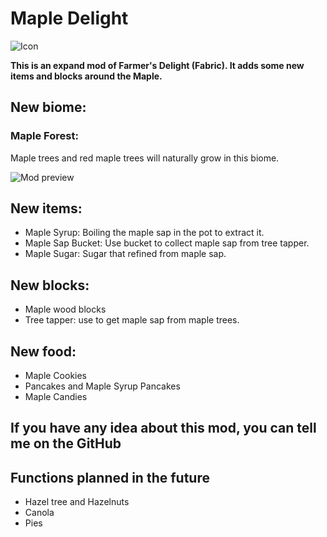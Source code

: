 # **Maple Delight**
![Icon](https://cdn.modrinth.com/data/cached_images/b1e607fa15e6e70ef3bce4b5445c471d8b380865.png)

**This is an expand mod of Farmer's Delight (Fabric).
It adds some new items and blocks around the Maple.**

## New biome:
### Maple Forest:
Maple trees and red maple trees will naturally grow in this biome.

![Mod preview](https://cdn.modrinth.com/data/cached_images/ec6b4542dd8d52e510d1330a8387a71bb655a9d6.jpeg)

## New items:
- Maple Syrup: Boiling the maple sap in the pot to extract it.
- Maple Sap Bucket: Use bucket to collect maple sap from tree tapper.
- Maple Sugar: Sugar that refined from maple sap.
## New blocks:
- Maple wood blocks
- Tree tapper: use to get maple sap from maple trees.
## New food:
- Maple Cookies
- Pancakes and Maple Syrup Pancakes
- Maple Candies
## If you have any idea about this mod, you can tell me on the GitHub

## Functions planned in the future
- Hazel tree and Hazelnuts
- Canola
- Pies